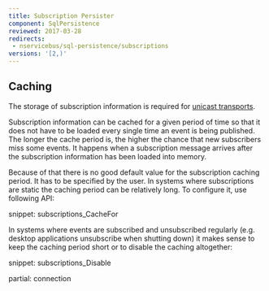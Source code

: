 ```yaml
---
title: Subscription Persister
component: SqlPersistence
reviewed: 2017-03-28
redirects:
 - nservicebus/sql-persistence/subscriptions
versions: '[2,)'
---
```



## Caching

The storage of subscription information is required for [unicast transports](/transports/#types-of-transports-unicast-only-transports).

Subscription information can be cached for a given period of time so that it does not have to be loaded every single time an event is being published. The longer the cache period is, the higher the chance that new subscribers miss some events. It happens when a subscription message arrives after the subscription information has been loaded into memory.

Because of that there is no good default value for the subscription caching period. It has to be specified by the user. In systems where subscriptions are static the caching period can be relatively long. To configure it, use following API:

snippet: subscriptions_CacheFor

In systems where events are subscribed and unsubscribed regularly (e.g. desktop applications unsubscribe when shutting down) it makes sense to keep the caching period short or to disable the caching altogether:

snippet: subscriptions_Disable

partial: connection